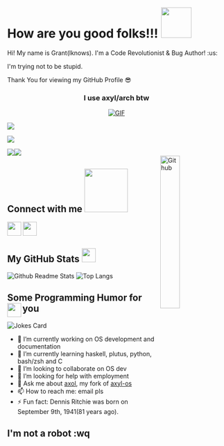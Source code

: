 <h1> How are you good folks!!! <img src = "https://raw.githubusercontent.com/MartinHeinz/MartinHeinz/master/wave.gif" width = 70px> </h1>
<p align='center'>  
</p>
<div size='30px'>Hi! My name is Grant(lknows). I'm a Code Revolutionist & Bug Author! :us: 
  
  I'm trying not to be stupid. 
  
  Thank You for viewing my GitHub Profile 😎
</div>
  
<h3 align="center"> I use axyl/arch btw </h3>
<p align="center">
<a href="https://venmo.com/u/Alexnander">
<img align="center" alt="GIF" src="https://static.apester.com/user-images/66/66990c9c68ef205ac02683b905a15dc5.gif" /></p></a>

<a href="https://en.liberapay.com/lknows/donate">

![](https://komarev.com/ghpvc/?username=lknows&color=blueviolet&style=flat)

<a href="https://hits.seeyoufarm.com"><img src="https://hits.seeyoufarm.com/api/count/incr/badge.svg?url=https%3A%2F%2Fgithub.com%2Flknows%2Fhit-counter&count_bg=%23C03DC8&title_bg=%23555555&icon=&icon_color=%23E7E7E7&title=hits&edge_flat=false"/></a>
<div size='24px'>
<img src="https://img.shields.io/liberapay/goal/lknows.svg?logo=liberapay"><img src="https://img.shields.io/liberapay/patrons/lknows.svg?logo=liberapay">
</div></a>

<img width="30%" align="right" alt="Github" src="https://raw.githubusercontent.com/onimur/.github/master/.resources/git-header.svg" />
<h2> Connect with me <img src='https://raw.githubusercontent.com/ShahriarShafin/ShahriarShafin/main/Assets/handshake.gif' width="100px"> </h2>
<a href = 'https://www.github.com/lknows'> <img width = '32px' align= 'center' src="https://cdn-icons-png.flaticon.com/512/733/733553.png"/></a>
<a href = 'https://gitlab.com/lknows'> <img width = '32px' align= 'center' src="https://cdn-icons-png.flaticon.com/512/5968/5968853.png"/></a>

<h2> My GitHub Stats <img src='https://media1.giphy.com/media/du3J3cXyzhj75IOgvA/giphy.gif?cid=ecf05e47x2g034i9pzwtzzsd3xgg2w9nr94t4tflbbgo3008&rid=giphy.gif' width='32px'> </h2>
  
![Github Readme Stats](https://github-readme-stats.vercel.app/api?username=lknows&show_icons=true&bg_color=161320&text_color=D9E0EE&icon_color=DDB6F2&title_color=96CDFB)
![Top Langs](https://github-readme-stats.vercel.app/api/top-langs/?username=lknows&layout=compact&bg_color=161320&text_color=D9E0EE&icon_color=DDB6F2&title_color=96CDFB)

<h2> Some Programming Humor for you <img align ='left' 
src='https://media2.giphy.com/media/UQDSBzfyiBKvgFcSTw/giphy.gif?cid=ecf05e47p3cd513axbek3f56ti3jzizq8hincw20jauyyfyw&rid=giphy.gif' width = '32px'></h2>

![Jokes Card](https://readme-jokes.vercel.app/api?hideBorder&theme=tokyonight)


- 🔭 I’m currently working on OS development and documentation
- 🌱 I’m currently learning haskell, plutus, python, bash/zsh and C
- 👯 I’m looking to collaborate on OS dev
- 🤔 I’m looking for help with employment
- 💬 Ask me about [axol](https://github.com/lknows/axyl-iso), my fork of [axyl-os](https://github.com/axyl-os/axyl-iso)
- 📫 How to reach me: email pls
- ⚡ Fun fact: Dennis Ritchie was born on September 9th, 1941(81 years ago).

<h2> I'm not a robot
:wq
